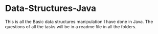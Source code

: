 # Data-Structures-Java
This is all the Basic data structures manipulation I have done in Java. The questions of all the tasks will be in a readme file in all the folders.
